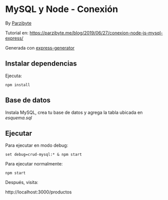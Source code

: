 
# MySQL y Node - Conexión

By [Parzibyte](https://parzibyte.me/blog)

Tutorial en: https://parzibyte.me/blog/2019/06/27/conexion-node-js-mysql-express/

Generada con [express-generator](https://parzibyte.me/blog/2019/06/21/generar-app-express-node-express-generator/)

## Instalar dependencias

Ejecuta:

`npm install`

## Base de datos
Instala MySQL, crea tu base de datos y agrega la tabla ubicada en *esquema.sql*
  

## Ejecutar

Para ejecutar en modo debug:

`set debug=crud-mysql:* & npm start`

Para ejecutar normalmente:  

`npm start`

Después, visita:

http://localhost:3000/productos

